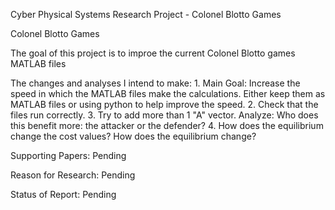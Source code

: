 Cyber Physical Systems Research Project - Colonel Blotto Games

Colonel Blotto Games

The goal of this project is to improe the current Colonel Blotto games MATLAB files

The changes and analyses I intend to make:
    1. Main Goal: Increase the speed in which the MATLAB files make the calculations. Either keep them as MATLAB files or using python to help improve the speed.
    2. Check that the files run correctly.
    3. Try to add more than 1 "A" vector. Analyze: Who does this benefit more: the attacker or the defender?
    4. How does the equilibrium change the cost values? How does the equilibrium change?

Supporting Papers: Pending

Reason for Research: Pending

Status of Report: Pending
